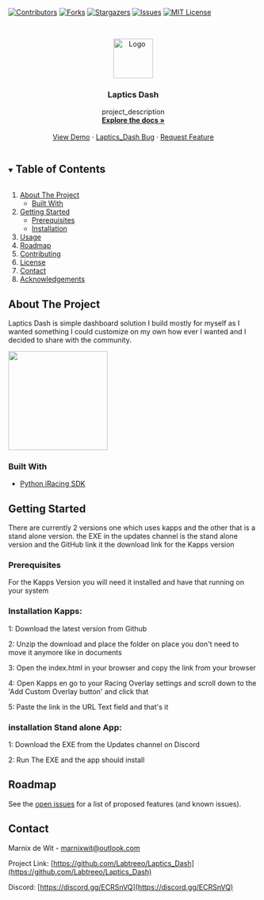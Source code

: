 <!--
*** Thanks for checking out the Best-README-Template. If you have a suggestion
*** that would make this better, please fork the Laptics_Dash and create a pull request
*** or simply open an issue with the tag "enhancement".
*** Thanks again! Now go create something AMAZING! :D
***
***
***
*** To avoid retyping too much info. Do a search and replace for the following:
*** Labtreeo, Laptics_Dash, twitter_handle, marnixwit@outlook.com, Laptics Dash, project_description
-->



<!-- PROJECT SHIELDS -->
<!--
*** I'm using markdown "reference style" links for readability.
*** Reference links are enclosed in brackets [ ] instead of parentheses ( ).
*** See the bottom of this document for the declaration of the reference variables
*** for contributors-url, forks-url, etc. This is an optional, concise syntax you may use.
*** https://www.markdownguide.org/basic-syntax/#reference-style-links
-->
[![Contributors][contributors-shield]][contributors-url]
[![Forks][forks-shield]][forks-url]
[![Stargazers][stars-shield]][stars-url]
[![Issues][issues-shield]][issues-url]
[![MIT License][license-shield]][license-url]



<!-- PROJECT LOGO -->
<br />
<p align="center">
  <a href="https://github.com/Labtreeo/Laptics_Dash">
    <img src="https://cdn.discordapp.com/attachments/661852420942462987/728641842853183508/Laptics_Dash_Logo.png" alt="Logo" width="80" height="80">
  </a>

<h3 align="center">Laptics Dash</h3>

  <p align="center">
    project_description
    <br />
    <a href="https://github.com/Labtreeo/Laptics_Dash"><strong>Explore the docs »</strong></a>
    <br />
    <br />
    <a href="https://github.com/Labtreeo/Laptics_Dash">View Demo</a>
    ·
    <a href="https://github.com/Labtreeo/Laptics_Dash/issues">Laptics_Dash Bug</a>
    ·
    <a href="https://github.com/Labtreeo/Laptics_Dash/issues">Request Feature</a>
  </p>
</p>

<!-- TABLE OF CONTENTS -->
<details open="open">
  <summary><h2 style="display: inline-block">Table of Contents</h2></summary>
  <ol>
    <li>
      <a href="#about-the-project">About The Project</a>
      <ul>
        <li><a href="#built-with">Built With</a></li>
      </ul>
    </li>
    <li>
      <a href="#getting-started">Getting Started</a>
      <ul>
        <li><a href="#prerequisites">Prerequisites</a></li>
        <li><a href="#installation">Installation</a></li>
      </ul>
    </li>
    <li><a href="#usage">Usage</a></li>
    <li><a href="#roadmap">Roadmap</a></li>
    <li><a href="#contributing">Contributing</a></li>
    <li><a href="#license">License</a></li>
    <li><a href="#contact">Contact</a></li>
    <li><a href="#acknowledgements">Acknowledgements</a></li>
  </ol>
</details>

<!-- ABOUT THE PROJECT -->
## About The Project

Laptics Dash is simple dashboard solution I build mostly for myself as I wanted something I could customize on my own how ever I wanted and I decided to share with the community.

<img src="https://cdn.discordapp.com/attachments/728629548266291288/793410916623450112/Laptics_Dash_V2.PNG" height="200">


### Built With

* [Python iRacing SDK](https://github.com/kutu/pyirsdk)


<!-- GETTING STARTED -->
## Getting Started

There are currently 2 versions one which uses kapps and the other that is a stand alone version. the EXE in the updates channel is the stand alone version and the GitHub link it the download link for the Kapps version

### Prerequisites

For the Kapps Version you will need it installed and have that running on your system

### Installation Kapps:

1: Download the latest version from Github

2: Unzip the download and place the folder on place you don't need to move it anymore like in documents

3: Open the index.html in your browser and copy the link from your browser

4: Open Kapps en go to your Racing Overlay settings and scroll down to the 'Add Custom Overlay button' and click that

5: Paste the link in the URL Text field and that's it

### installation Stand alone App:

1: Download the EXE from the Updates channel on Discord

2: Run The EXE and the app should install



<!-- ROADMAP -->
## Roadmap

See the [open issues](https://github.com/Labtreeo/Laptics_Dash/issues) for a list of proposed features (and known issues).



<!-- CONTACT -->
## Contact

Marnix de Wit - marnixwit@outlook.com

Project Link: [https://github.com/Labtreeo/Laptics_Dash](https://github.com/Labtreeo/Laptics_Dash)

Discord: [https://discord.gg/ECRSnVQ](https://discord.gg/ECRSnVQ)


<!-- MARKDOWN LINKS & IMAGES -->
<!-- https://www.markdownguide.org/basic-syntax/#reference-style-links -->
[contributors-shield]: https://img.shields.io/github/contributors/Labtreeo/Laptics_Dash.svg?style=for-the-badge
[contributors-url]: https://github.com/Labtreeo/Laptics_Dash/graphs/contributors
[forks-shield]: https://img.shields.io/github/forks/Labtreeo/Laptics_Dash.svg?style=for-the-badge
[forks-url]: https://github.com/Labtreeo/Laptics_Dash/network/members
[stars-shield]: https://img.shields.io/github/stars/Labtreeo/Laptics_Dash.svg?style=for-the-badge
[stars-url]: https://github.com/Labtreeo/Laptics_Dash/stargazers
[issues-shield]: https://img.shields.io/github/issues/Labtreeo/Laptics_Dash.svg?style=for-the-badge
[issues-url]: https://github.com/Labtreeo/Laptics_Dash/issues
[license-shield]: https://img.shields.io/github/license/Labtreeo/Laptics_Dash.svg?style=for-the-badge
[license-url]: https://github.com/Labtreeo/Laptics_Dash/blob/master/LICENSE.txt
[linkedin-shield]: https://img.shields.io/badge/-LinkedIn-black.svg?style=for-the-badge&logo=linkedin&colorB=555
[linkedin-url]: https://linkedin.com/in/Labtreeo
